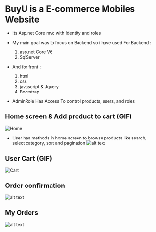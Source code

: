 # BuyU is a E-commerce Mobiles Website 
- Its Asp.net Core mvc with Identity and roles 
- My main goal was to focus on Backend so i have used For Backend :
  1. asp.net Core V6
  2. SqlServer
- And for front :
  1. html
  2. css
  3. javascript & Jquery
  4. Bootstrap

- AdminRole Has Access To control products, users, and roles


## Home screen & Add product to cart (GIF)
![Home](https://user-images.githubusercontent.com/56364993/198843060-f7e7f083-15fd-4a57-a103-700165207c1c.gif)

- User has methods in home screen to browse products like search, select category, sort and pagination
![alt text](https://dub01pap002files.storage.live.com/y4m1sGdKf10-zd6xzP2DlfAXnJbE-niPOyBR3RoftC2drTxVM2gK3cJsTQzCqGiFC7aw3bWjkkdVdIWTXVHLNzasCnq_X0xYEfATs8UTe7Bl3nHdKYwVpTU7vPMi-LBssaNDUgrEnsiY57P_XJPPLY0MUKxPnzrSf8wA7V5H_9UyKqgO0w95Q9yYQ9f3euyeHQf?width=1685&height=176&cropmode=none)

## User Cart (GIF)
![Cart](https://user-images.githubusercontent.com/56364993/198842741-9ff93b0b-86d7-4237-9cdc-41deec884bc1.gif)


## Order confirmation
![alt text](https://dub01pap002files.storage.live.com/y4mimoCUJ2cttNM4LRq_E8-Ec7y7ih-Iyy90MN0AjSL1z0XAU-0wTybnH_Iwz8ncEwCYJa8VvPq_sQTltmwEnJlKXOiBrSAuOB4i1bolNqirm1HLVzGe9ZE-HB6r9A30Pi-kvapjCsh7Ka3UtDZvSd3jdaFqB57WElHHgD8xuLPFWtRWCy1tIEy3x-_XpRaFc-u?width=1643&height=832&cropmode=none)

## My Orders
![alt text](https://dub01pap002files.storage.live.com/y4mNiGdvYs9e-HdedpPWS-hvd6xC7r-eq25H3iAmGcFR_xIZaUaPIuGRx_CH9DmWXHFt-0kgbQlqMES7qlRMmv70MWEbq71PEdFh5e7vEdRt6gKqDX4447fBC8Ly-ChWXTK8PHEZYU3UBpFL_JgdlGL55e7jJ2edn7_2jpzFSNTaSRRRcJ2GNaOnzgf37RTyzjh?width=1666&height=336&cropmode=none)


